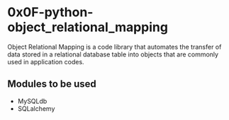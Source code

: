 # 0x0F-python-object_relational_mapping

Object Relational Mapping is a code library that automates the transfer of data stored in a relational
database table into objects that are commonly used in application codes.

## Modules to be used
- MySQLdb
- SQLalchemy
